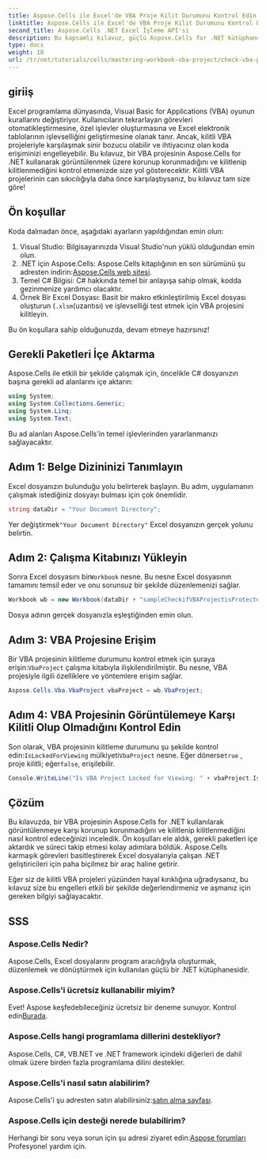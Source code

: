 ```yaml
---
title: Aspose.Cells ile Excel'de VBA Proje Kilit Durumunu Kontrol Edin
linktitle: Aspose.Cells ile Excel'de VBA Proje Kilit Durumunu Kontrol Edin
second_title: Aspose.Cells .NET Excel İşleme API'si
description: Bu kapsamlı kılavuz, güçlü Aspose.Cells for .NET kütüphanesini kullanarak Excel'deki bir VBA projesinin görüntüleme için kilitli olup olmadığını kontrol etme sürecinde size yol gösterir. .NET geliştiricileri ve Excel kullanıcıları için mükemmeldir.
type: docs
weight: 10
url: /tr/net/tutorials/cells/mastering-workbook-vba-project/check-vba-project-lock-status/
---
```

## giriiş

Excel programlama dünyasında, Visual Basic for Applications (VBA) oyunun kurallarını değiştiriyor. Kullanıcıların tekrarlayan görevleri otomatikleştirmesine, özel işlevler oluşturmasına ve Excel elektronik tablolarının işlevselliğini geliştirmesine olanak tanır. Ancak, kilitli VBA projeleriyle karşılaşmak sinir bozucu olabilir ve ihtiyacınız olan koda erişiminizi engelleyebilir. Bu kılavuz, bir VBA projesinin Aspose.Cells for .NET kullanarak görüntülenmek üzere korunup korunmadığını ve kilitlenip kilitlenmediğini kontrol etmenizde size yol gösterecektir. Kilitli VBA projelerinin can sıkıcılığıyla daha önce karşılaştıysanız, bu kılavuz tam size göre!

## Ön koşullar

Koda dalmadan önce, aşağıdaki ayarların yapıldığından emin olun:

1. Visual Studio: Bilgisayarınızda Visual Studio'nun yüklü olduğundan emin olun.
2.  .NET için Aspose.Cells: Aspose.Cells kitaplığının en son sürümünü şu adresten indirin:[Aspose.Cells web sitesi](https://releases.aspose.com/cells/net/).
3. Temel C# Bilgisi: C# hakkında temel bir anlayışa sahip olmak, kodda gezinmenize yardımcı olacaktır.
4.  Örnek Bir Excel Dosyası: Basit bir makro etkinleştirilmiş Excel dosyası oluşturun (`.xlsm`(uzantısı) ve işlevselliği test etmek için VBA projesini kilitleyin.

Bu ön koşullara sahip olduğunuzda, devam etmeye hazırsınız!

## Gerekli Paketleri İçe Aktarma

Aspose.Cells ile etkili bir şekilde çalışmak için, öncelikle C# dosyanızın başına gerekli ad alanlarını içe aktarın:

```csharp
using System;
using System.Collections.Generic;
using System.Linq;
using System.Text;
```

Bu ad alanları Aspose.Cells'in temel işlevlerinden yararlanmanızı sağlayacaktır.

## Adım 1: Belge Dizininizi Tanımlayın

Excel dosyanızın bulunduğu yolu belirterek başlayın. Bu adım, uygulamanın çalışmak istediğiniz dosyayı bulması için çok önemlidir.

```csharp
string dataDir = "Your Document Directory";
```

 Yer değiştirmek`"Your Document Directory"` Excel dosyanızın gerçek yolunu belirtin.

## Adım 2: Çalışma Kitabınızı Yükleyin

 Sonra Excel dosyasını bir`Workbook` nesne. Bu nesne Excel dosyasının tamamını temsil eder ve onu sorunsuz bir şekilde düzenlemenizi sağlar.

```csharp
Workbook wb = new Workbook(dataDir + "sampleCheckifVBAProjectisProtected.xlsm");
```

Dosya adının gerçek dosyanızla eşleştiğinden emin olun.

## Adım 3: VBA Projesine Erişim

 Bir VBA projesinin kilitleme durumunu kontrol etmek için şuraya erişin:`VbaProject` çalışma kitabıyla ilişkilendirilmiştir. Bu nesne, VBA projesiyle ilgili özelliklere ve yöntemlere erişim sağlar.

```csharp
Aspose.Cells.Vba.VbaProject vbaProject = wb.VbaProject;
```

## Adım 4: VBA Projesinin Görüntülemeye Karşı Kilitli Olup Olmadığını Kontrol Edin

Son olarak, VBA projesinin kilitleme durumunu şu şekilde kontrol edin:`IsLockedForViewing` mülkiyeti`VbaProject` nesne. Eğer dönerse`true` , proje kilitli; eğer`false`, erişilebilir.

```csharp
Console.WriteLine("Is VBA Project Locked for Viewing: " + vbaProject.IsLockedForViewing);
```

## Çözüm

Bu kılavuzda, bir VBA projesinin Aspose.Cells for .NET kullanılarak görüntülenmeye karşı korunup korunmadığını ve kilitlenip kilitlenmediğini nasıl kontrol edeceğinizi inceledik. Ön koşulları ele aldık, gerekli paketleri içe aktardık ve süreci takip etmesi kolay adımlara böldük. Aspose.Cells karmaşık görevleri basitleştirerek Excel dosyalarıyla çalışan .NET geliştiricileri için paha biçilmez bir araç haline getirir.

Eğer siz de kilitli VBA projeleri yüzünden hayal kırıklığına uğradıysanız, bu kılavuz size bu engelleri etkili bir şekilde değerlendirmeniz ve aşmanız için gereken bilgiyi sağlayacaktır.

## SSS

### Aspose.Cells Nedir?

Aspose.Cells, Excel dosyalarını program aracılığıyla oluşturmak, düzenlemek ve dönüştürmek için kullanılan güçlü bir .NET kütüphanesidir.

### Aspose.Cells'i ücretsiz kullanabilir miyim?

 Evet! Aspose keşfedebileceğiniz ücretsiz bir deneme sunuyor. Kontrol edin[Burada](https://releases.aspose.com/).

### Aspose.Cells hangi programlama dillerini destekliyor?

Aspose.Cells, C#, VB.NET ve .NET framework içindeki diğerleri de dahil olmak üzere birden fazla programlama dilini destekler.

### Aspose.Cells'i nasıl satın alabilirim?

 Aspose.Cells'i şu adresten satın alabilirsiniz:[satın alma sayfası](https://purchase.aspose.com/buy).

### Aspose.Cells için desteği nerede bulabilirim?

 Herhangi bir soru veya sorun için şu adresi ziyaret edin:[Aspose forumları](https://forum.aspose.com/c/cells/9) Profesyonel yardım için.